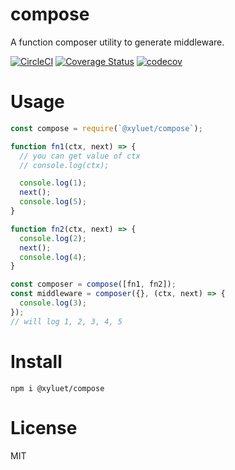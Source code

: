 # compose

A function composer utility to generate middleware.

[![CircleCI](https://circleci.com/gh/xyluet/compose/tree/master.svg?style=shield)](https://circleci.com/gh/xyluet/compose/tree/master)
[![Coverage Status](https://coveralls.io/repos/github/xyluet/compose/badge.svg?branch=master)](https://coveralls.io/github/xyluet/compose?branch=master)
[![codecov](https://codecov.io/gh/xyluet/compose/branch/master/graph/badge.svg)](https://codecov.io/gh/xyluet/compose)



# Usage

```js
const compose = require(`@xyluet/compose`);

function fn1(ctx, next) => {
  // you can get value of ctx
  // console.log(ctx);

  console.log(1);
  next();
  console.log(5);
}

function fn2(ctx, next) => {
  console.log(2);
  next();
  console.log(4);
}

const composer = compose([fn1, fn2]);
const middleware = composer({}, (ctx, next) => {
  console.log(3);
});
// will log 1, 2, 3, 4, 5
```

# Install

```shell
npm i @xyluet/compose
```

# License
MIT
